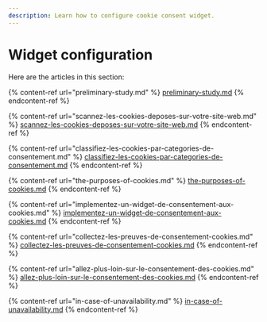 ```yaml
---
description: Learn how to configure cookie consent widget.
---
```


# Widget configuration

Here are the articles in this section:

{% content-ref url="preliminary-study.md" %}
[preliminary-study.md](preliminary-study.md)
{% endcontent-ref %}

{% content-ref url="scannez-les-cookies-deposes-sur-votre-site-web.md" %}
[scannez-les-cookies-deposes-sur-votre-site-web.md](scannez-les-cookies-deposes-sur-votre-site-web.md)
{% endcontent-ref %}

{% content-ref url="classifiez-les-cookies-par-categories-de-consentement.md" %}
[classifiez-les-cookies-par-categories-de-consentement.md](classifiez-les-cookies-par-categories-de-consentement.md)
{% endcontent-ref %}

{% content-ref url="the-purposes-of-cookies.md" %}
[the-purposes-of-cookies.md](the-purposes-of-cookies.md)
{% endcontent-ref %}

{% content-ref url="implementez-un-widget-de-consentement-aux-cookies.md" %}
[implementez-un-widget-de-consentement-aux-cookies.md](implementez-un-widget-de-consentement-aux-cookies.md)
{% endcontent-ref %}

{% content-ref url="collectez-les-preuves-de-consentement-cookies.md" %}
[collectez-les-preuves-de-consentement-cookies.md](collectez-les-preuves-de-consentement-cookies.md)
{% endcontent-ref %}

{% content-ref url="allez-plus-loin-sur-le-consentement-des-cookies.md" %}
[allez-plus-loin-sur-le-consentement-des-cookies.md](allez-plus-loin-sur-le-consentement-des-cookies.md)
{% endcontent-ref %}

{% content-ref url="in-case-of-unavailability.md" %}
[in-case-of-unavailability.md](in-case-of-unavailability.md)
{% endcontent-ref %}
